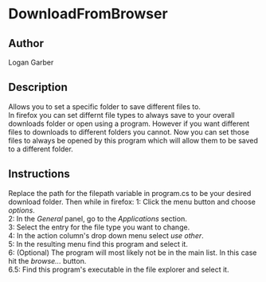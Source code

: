 # DownloadFromBrowser
## Author
Logan Garber

## Description 
Allows you to set a specific folder to save different files to.  
In firefox you can set differnt file types to always save to your overall downloads folder or open using a program. However if you want different files to downloads to different folders you cannot. Now you can set those files to always be opened by this program which will allow them to be saved to a different folder.

## Instructions
Replace the path for the filepath variable in program.cs to be your desired download folder.
Then while in firefox:
1: Click the menu button and choose *options*.  
2: In the *General* panel, go to the *Applications* section.  
3: Select the entry for the file type you want to change.  
4: In the action column's drop down menu select *use other*.  
5: In the resulting menu find this program and select it.  
6: (Optional) The program will most likely not be in the main list. In this case hit the *browse...* button.  
6.5: Find this program's executable in the file explorer and select it.
